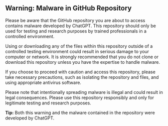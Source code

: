 ## **Warning: Malware in GitHub Repository**

Please be aware that the GitHub repository you are about to access contains malware developed by ChatGPT. This repository should only be used for testing and research purposes by trained professionals in a controlled environment.

Using or downloading any of the files within this repository outside of a controlled testing environment could result in serious damage to your computer or network. It is strongly recommended that you do not clone or download this repository unless you have the expertise to handle malware.

If you choose to proceed with caution and access this repository, please take necessary precautions, such as isolating the repository and files, and using appropriate antivirus software.

Please note that intentionally spreading malware is illegal and could result in legal consequences. Please use this repository responsibly and only for legitimate testing and research purposes.

**Tip:** Both this warning and the malware contained in the repository were developed by ChatGPT.
